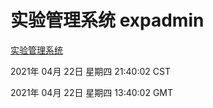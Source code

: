 # 实验管理系统 expadmin
[实验管理系统](http://:56808/expadmin-782313d2-e1b1-4ea7-932e-3a55e6a1a4d0/)

2021年 04月 22日 星期四 21:40:02 CST

2021年 04月 22日 星期四 13:40:02 GMT
